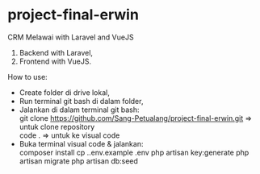 # project-final-erwin
CRM Melawai with Laravel and VueJS
1. Backend with Laravel,
2. Frontend with VueJS.

How to use:
-	Create folder di drive lokal,	
-	Run terminal git bash di dalam folder,	
-	Jalankan di dalam terminal git bash:	
	git clone https://github.com/Sang-Petualang/project-final-erwin.git => untuk clone repository	
	code . => untuk ke visual code	
-	Buka terminal visual code & jalankan:	
		composer install
		cp .\.env.example .env
		php artisan key:generate
		php artisan migrate
		php artisan db:seed 
